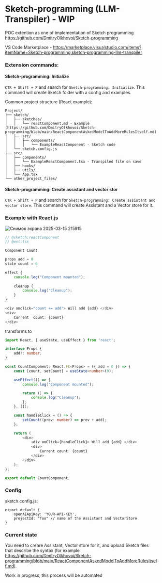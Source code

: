 # Sketch-programming (LLM-Transpiler) - WIP

POC extention as one of implementation of Sketch programming
https://github.com/DmitryOlkhovoi/Sketch-programming

VS Code Marketplace - https://marketplace.visualstudio.com/items?itemName=Sketch-programming.sketch-programming-llm-transpiler

### Extension commands:

####  Sketch-programming: Initialize
```CTR + Shift + P``` and search for ```Sketch-programming: Initialize```. This command will create Sketch folder with a config and examples.

Common project structure (React example):
```
Project/
├── sketch/
│   ├── sketches/
│   │   └── reactComponent.md - Example (https://github.com/DmitryOlkhovoi/Sketch-programming/blob/main/ReactComponentAskedModelToAddMoreRulesItself.md)
│   ├── src/
│   │   ├── components/
│   │   │   └── ExampleReactComponent - Sketch code
│   └── sketch.config.js
├── src/
│   ├── components/
│   │   └── ExampleReactComponent.tsx - Transpiled file on save
│   ├── hooks/
│   ├── utils/
│   └── App.tsx
└── other_project_files/
```

####  Sketch-programming: Create assistant and vector stor
```CTR + Shift + P``` and search for ```Sketch-programming: Create assistant and vector store```. This command will create Assistant and a Vector store for it.

### Example with React.js

![Снимок экрана 2025-03-15 215915](https://github.com/user-attachments/assets/5311db86-1d5f-46f5-b122-a5b7e5c161a0)


```javascript
// @sketch:reactComponent
// @ext:tsx

Component Count

props add = 0
state count = 0

effect {
    console.log("Component mounted");
    
    cleanup {
        console.log("Cleanup");
    }
}

<div onclick="count += add"> Will add {add} </div>
<div>
    Current  count: {count}
</div>
```

transforms to

```typescript
import React, { useState, useEffect } from 'react';

interface Props {
    add?: number;
}

const CountComponent: React.FC<Props> = ({ add = 0 }) => {
    const [count, setCount] = useState<number>(0);

    useEffect(() => {
        console.log("Component mounted");

        return () => {
            console.log("Cleanup");
        };
    }, []);

    const handleClick = () => {
        setCount((prev: number) => prev + add);
    };

    return (
        <div>
            <div onClick={handleClick}> Will add {add} </div>
            <div>
                Current count: {count}
            </div>
        </div>
    );
};

export default CountComponent;
```

### Config

sketch.config.js:
```
export default {
    openAIApiKey: 'YOUR-API-KEY',
    projectId: "foo" // name of the Assistant and VectorStore
}
```

### Current state
You need to creare Assistant, Vector store for it, and upload Sketch files that describe the syntax (for example https://github.com/DmitryOlkhovoi/Sketch-programming/blob/main/ReactComponentAskedModelToAddMoreRulesItself.md).

Work in progress, this process will be automated
